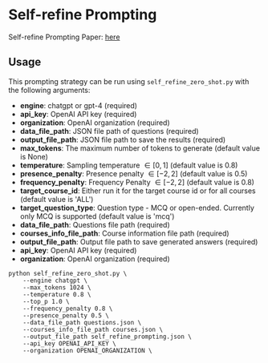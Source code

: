 # Self-refine Prompting
Self-refine Prompting Paper: [here](https://arxiv.org/abs/2303.17651)


## Usage
This prompting strategy can be run using `self_refine_zero_shot.py` with the following arguments:

- **engine**: chatgpt or gpt-4 (required)
- **api_key**: OpenAI API key (required)
- **organization**: OpenAI organization (required)
- **data_file_path**: JSON file path of questions (required)
- **output_file_path**: JSON file path to save the results (required)
- **max_tokens**: The maximum number of tokens to generate (default value is None)
- **temperature**: Sampling temperature $\in [0,1]$ (default value is 0.8)
- **presence_penalty**: Presence penalty $\in [-2,2]$ (default value is 0.5)
- **frequency_penalty**: Frequency Penalty $\in [-2,2]$ (default value is 0.8)
- **target_course_id**: Either run it for the target course id or for all courses (default value is 'ALL')
- **target_question_type**: Question type - MCQ or open-ended. Currently only MCQ is supported (default value is 'mcq')
- **data_file_path**: Questions file path (required)
- **courses_info_file_path**: Course information file path (required)
- **output_file_path**: Output file path to save generated answers (required)
- **api_key**: OpenAI API key (required)
- **organization**: OpenAI organization (required)

```
python self_refine_zero_shot.py \
    --engine chatgpt \ 
    --max_tokens 1024 \
    --temperature 0.8 \ 
    --top_p 1.0 \
    --frequency_penalty 0.8 \
    --presence_penalty 0.5 \
    --data_file_path questions.json \
    --courses_info_file_path courses.json \
    --output_file_path self_refine_prompting.json \
    --api_key OPENAI_API_KEY \
    --organization OPENAI_ORGANIZATION \
```